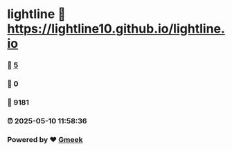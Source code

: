 # lightline :link: https://lightline10.github.io/lightline.io 
### :page_facing_up: [5](https://lightline10.github.io/lightline.io/tag.html) 
### :speech_balloon: 0 
### :hibiscus: 9181 
### :alarm_clock: 2025-05-10 11:58:36 
### Powered by :heart: [Gmeek](https://github.com/Meekdai/Gmeek)
